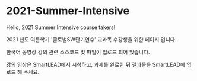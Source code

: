 # 2021-Summer-Intensive

Hello, 2021 Summer Intensive course takers!

2021 년도 여름학기 '글로벌SW단기연수' 교과목 수강생을 위한 페이지 입니다.

한국어 동영상 강의 관련 소스코드 및 파일이 업로드 되어 있습니다.

강의 영상은 SmartLEAD에서 시청하고, 과제를 완료한 뒤 결과물을 SmartLEAD에 업로드 해 주세요.
